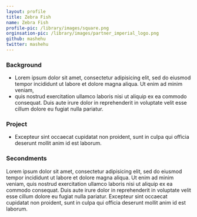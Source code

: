 ```yaml
---
layout: profile
title: Zebra Fish
name: Zebra Fish
profile-pic: /library/images/square.png
orginsation-pic: /library/images/partner_imperial_logo.png
github: mashehu
twitter: mashehu
---
```

### Background
-   Lorem ipsum dolor sit amet, consectetur adipisicing elit, sed do eiusmod
tempor incididunt ut labore et dolore magna aliqua. Ut enim ad minim veniam,
-   quis nostrud exercitation ullamco laboris nisi ut aliquip ex ea commodo
consequat. Duis aute irure dolor in reprehenderit in voluptate velit esse
cillum dolore eu fugiat nulla pariatur.

### Project
-   Excepteur sint occaecat cupidatat non
proident, sunt in culpa qui officia deserunt mollit anim id est laborum.

### Secondments
Lorem ipsum dolor sit amet, consectetur adipisicing elit, sed do eiusmod
tempor incididunt ut labore et dolore magna aliqua. Ut enim ad minim veniam,
quis nostrud exercitation ullamco laboris nisi ut aliquip ex ea commodo
consequat. Duis aute irure dolor in reprehenderit in voluptate velit esse
cillum dolore eu fugiat nulla pariatur. Excepteur sint occaecat cupidatat non
proident, sunt in culpa qui officia deserunt mollit anim id est laborum.

